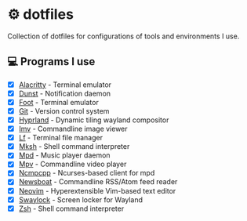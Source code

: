 # ⚙️ dotfiles

Collection of dotfiles for configurations of tools and environments I use.

## 💻 Programs I use

- [x] [Alacritty](https://github.com/alacritty/alacritty) - Terminal emulator
- [x] [Dunst](https://github.com/dunst-project/dunst) - Notification daemon
- [x] [Foot](https://codeberg.org/dnkl/foot) - Terminal emulator
- [x] [Git](https://github.com/git/git) - Version control system
- [x] [Hyprland](https://github.com/hyprwm/Hyprland) - Dynamic tiling wayland compositor
- [x] [Imv](https://sr.ht/~exec64/imv) - Commandline image viewer
- [x] [Lf](https://github.com/gokcehan/lf) - Terminal file manager
- [x] [Mksh](https://github.com/MirBSD/mksh) - Shell command interpreter
- [x] [Mpd](https://github.com/MusicPlayerDaemon/MPD) - Music player daemon
- [x] [Mpv](https://github.com/mpv-player/mpv) - Commandline video player
- [x] [Ncmpcpp](https://github.com/ncmpcpp/ncmpcpp) - Ncurses-based client for mpd
- [x] [Newsboat](https://github.com/newsboat/newsboat) - Commandline RSS/Atom feed reader
- [x] [Neovim](https://github.com/neovim/neovim) - Hyperextensible Vim-based text editor
- [x] [Swaylock](https://github.com/swaywm/swaylock) - Screen locker for Wayland
- [x] [Zsh](https://sourceforge.net/p/zsh/code/ci/master/tree) - Shell command interpreter
